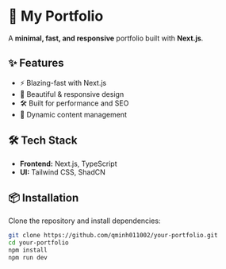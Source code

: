 # 🚀 My Portfolio  

A **minimal, fast, and responsive** portfolio built with **Next.js**.  

## ✨ Features  
- ⚡ Blazing-fast with Next.js  
- 🎨 Beautiful & responsive design  
- 🛠️ Built for performance and SEO  
- 📁 Dynamic content management  

## 🛠 Tech Stack  
- **Frontend:** Next.js, TypeScript  
- **UI:** Tailwind CSS, ShadCN  

## 📦 Installation  
Clone the repository and install dependencies:  

```bash
git clone https://github.com/qminh011002/your-portfolio.git  
cd your-portfolio  
npm install  
npm run dev  
